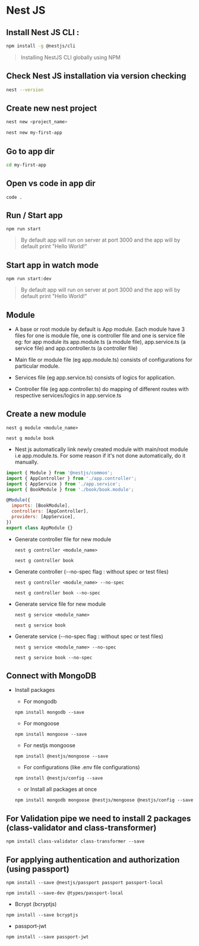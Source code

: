 # Nest JS

## Install Nest JS CLI :

```bash
npm install -g @nestjs/cli
```
> Installing NestJS CLI globally using NPM


## Check Nest JS installation via version checking
```bash
nest --version
```

## Create new nest project

```bash
nest new <project_name>
```

```bash
nest new my-first-app
```

## Go to app dir

```bash
cd my-first-app
```

## Open vs code in app dir
`code .`

## Run / Start app

```
npm run start
```
> By default app will run on server at port 3000 and the app will by default print "Hello World!"

## Start app in watch mode

```
npm run start:dev
```
> By default app will run on server at port 3000 and the app will by default print "Hello World!"

## Module

- A base or root module by default is App module. Each module have 3 files for one is module file, one is controller file and one is service file eg: for app module its app.module.ts (a module file), app.service.ts (a service file) and app.controller.ts (a controller file)

- Main file or module file (eg app.module.ts) consists of configurations for particular module.

- Services file (eg app.service.ts) consists of logics for application.

- Controller file (eg app.controller.ts) do mapping of different routes with respective services/logics in app.service.ts

## Create a new module

```
nest g module <module_name>
```

```
nest g module book
```

- Nest js automatically link newly created module with main/root module i.e app.module.ts. For some reason if it's not done automatically, do it manually.

```javascript
import { Module } from '@nestjs/common';
import { AppController } from './app.controller';
import { AppService } from './app.service';
import { BookModule } from './book/book.module';

@Module({
  imports: [BookModule],
  controllers: [AppController],
  providers: [AppService],
})
export class AppModule {}
```

- Generate controller file for new module

  ```
  nest g controller <module_name>
  ```

  ```
  nest g controller book
  ```

- Generate controller (--no-spec flag : without spec or test files)

  ```
  nest g controller <module_name> --no-spec
  ```

  ```
  nest g controller book --no-spec
  ```

- Generate service file for new module

  ```
  nest g service <module_name>
  ```

  ```
  nest g service book
  ```

- Generate service (--no-spec flag : without spec or test files)

  ```
  nest g service <module_name> --no-spec
  ```

  ```
  nest g service book --no-spec
  ```

## Connect with MongoDB

- Install packages

    - For mongodb
    ```
    npm install mongodb --save
    ```

    - For mongoose
    ```
    npm install mongoose --save
    ```

    - For nestjs mongoose

    ```
    npm install @nestjs/mongoose --save
    ```

    - For configurations (like .env file configurations)

    ```
    npm install @nestjs/config --save
    ```

    - or Install all packages at once
    ```
    npm install mongodb mongoose @nestjs/mongoose @nestjs/config --save
    ```

## For Validation pipe we need to install 2 packages (class-validator and class-transformer)

```
npm install class-validator class-transformer --save
```

## For applying authentication and authorization (using passport)

```
npm install --save @nestjs/passport passport passport-local
```

```
npm install --save-dev @types/passport-local
```

- Bcrypt (bcryptjs)
```
npm install --save bcryptjs
```

- passport-jwt
```
npm install --save passport-jwt
```

